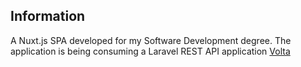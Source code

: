 ## Information

A Nuxt.js SPA developed for my Software Development degree. The application is being consuming a Laravel REST API application [Volta](https://github.com/Sultenhest/volta)
